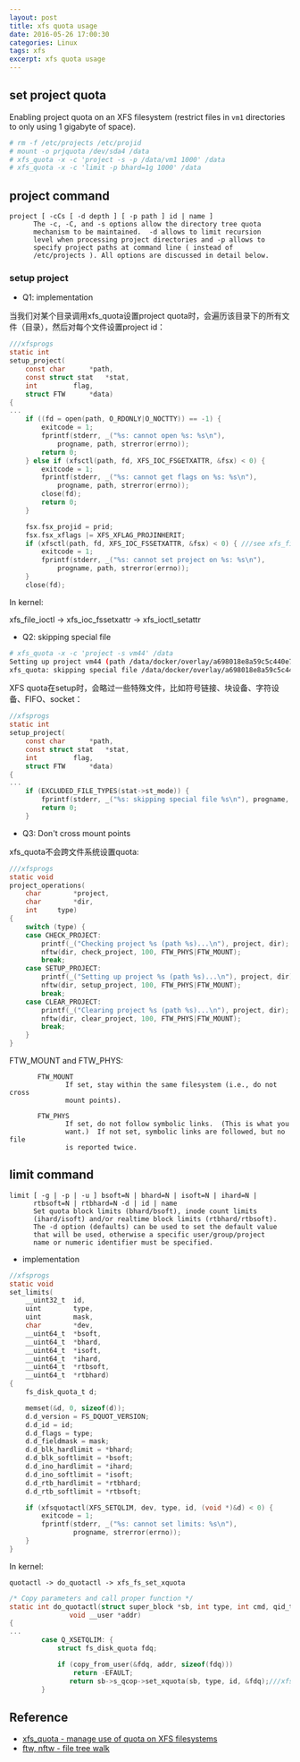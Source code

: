 ```yaml
---
layout: post
title: xfs quota usage
date: 2016-05-26 17:00:30
categories: Linux
tags: xfs
excerpt: xfs quota usage
---
```


## set project quota

Enabling project quota on an XFS filesystem (restrict files in `vm1` directories to only using 1 gigabyte of space).

```sh
# rm -f /etc/projects /etc/projid
# mount -o prjquota /dev/sda4 /data
# xfs_quota -x -c 'project -s -p /data/vm1 1000' /data
# xfs_quota -x -c 'limit -p bhard=1g 1000' /data
```

## project command

```
project [ -cCs [ -d depth ] [ -p path ] id | name ]
      The -c, -C, and -s options allow the directory tree quota
      mechanism to be maintained.  -d allows to limit recursion
      level when processing project directories and -p allows to
      specify project paths at command line ( instead of
      /etc/projects ). All options are discussed in detail below.
```

### setup project

* Q1: implementation

当我们对某个目录调用xfs_quota设置project quota时，会遍历该目录下的所有文件（目录），然后对每个文件设置project id：

```c
///xfsprogs
static int
setup_project(
	const char		*path,
	const struct stat	*stat,
	int			flag,
	struct FTW		*data)
{
...
	if ((fd = open(path, O_RDONLY|O_NOCTTY)) == -1) {
		exitcode = 1;
		fprintf(stderr, _("%s: cannot open %s: %s\n"),
			progname, path, strerror(errno));
		return 0;
	} else if (xfsctl(path, fd, XFS_IOC_FSGETXATTR, &fsx) < 0) {
		exitcode = 1;
		fprintf(stderr, _("%s: cannot get flags on %s: %s\n"),
			progname, path, strerror(errno));
		close(fd);
		return 0;
	}

	fsx.fsx_projid = prid;
	fsx.fsx_xflags |= XFS_XFLAG_PROJINHERIT;
	if (xfsctl(path, fd, XFS_IOC_FSSETXATTR, &fsx) < 0) { ///see xfs_file_ioctl
		exitcode = 1;
		fprintf(stderr, _("%s: cannot set project on %s: %s\n"),
			progname, path, strerror(errno));
	}
	close(fd);
```

In kernel:

xfs_file_ioctl -> xfs_ioc_fssetxattr -> xfs_ioctl_setattr

* Q2: skipping special file

```sh
# xfs_quota -x -c 'project -s vm44' /data        
Setting up project vm44 (path /data/docker/overlay/a698018e8a59c5c440e72a11958eb6aebdbd1f1872e657b8da91a799e8f2ea5a/)...
xfs_quota: skipping special file /data/docker/overlay/a698018e8a59c5c440e72a11958eb6aebdbd1f1872e657b8da91a799e8f2ea5a/upper/etc/mtab
```

XFS quota在setup时，会略过一些特殊文件，比如符号链接、块设备、字符设备、FIFO、socket：

```c
//xfsprogs
static int
setup_project(
	const char		*path,
	const struct stat	*stat,
	int			flag,
	struct FTW		*data)
{
...
	if (EXCLUDED_FILE_TYPES(stat->st_mode)) {
		fprintf(stderr, _("%s: skipping special file %s\n"), progname, path);
		return 0;
	}
```

* Q3: Don't cross mount points

xfs_quota不会跨文件系统设置quota:

```c
///xfsprogs
static void
project_operations(
	char		*project,
	char		*dir,
	int		type)
{
	switch (type) {
	case CHECK_PROJECT:
		printf(_("Checking project %s (path %s)...\n"), project, dir);
		nftw(dir, check_project, 100, FTW_PHYS|FTW_MOUNT);
		break;
	case SETUP_PROJECT:
		printf(_("Setting up project %s (path %s)...\n"), project, dir);
		nftw(dir, setup_project, 100, FTW_PHYS|FTW_MOUNT);
		break;
	case CLEAR_PROJECT:
		printf(_("Clearing project %s (path %s)...\n"), project, dir);
		nftw(dir, clear_project, 100, FTW_PHYS|FTW_MOUNT);
		break;
	}
}
```

FTW_MOUNT and FTW_PHYS:

```
       FTW_MOUNT
              If set, stay within the same filesystem (i.e., do not cross
              mount points).

       FTW_PHYS
              If set, do not follow symbolic links.  (This is what you
              want.)  If not set, symbolic links are followed, but no file
              is reported twice.
```

## limit command

```
limit [ -g | -p | -u ] bsoft=N | bhard=N | isoft=N | ihard=N |
      rtbsoft=N | rtbhard=N -d | id | name
      Set quota block limits (bhard/bsoft), inode count limits
      (ihard/isoft) and/or realtime block limits (rtbhard/rtbsoft).
      The -d option (defaults) can be used to set the default value
      that will be used, otherwise a specific user/group/project
      name or numeric identifier must be specified.
```

* implementation

```c
//xfsprogs
static void
set_limits(
	__uint32_t	id,
	uint		type,
	uint		mask,
	char		*dev,
	__uint64_t	*bsoft,
	__uint64_t	*bhard,
	__uint64_t	*isoft,
	__uint64_t	*ihard, 
	__uint64_t	*rtbsoft,
	__uint64_t	*rtbhard)
{
	fs_disk_quota_t	d;

	memset(&d, 0, sizeof(d));
	d.d_version = FS_DQUOT_VERSION;
	d.d_id = id;
	d.d_flags = type;
	d.d_fieldmask = mask;
	d.d_blk_hardlimit = *bhard;
	d.d_blk_softlimit = *bsoft;
	d.d_ino_hardlimit = *ihard;
	d.d_ino_softlimit = *isoft;
	d.d_rtb_hardlimit = *rtbhard;
	d.d_rtb_softlimit = *rtbsoft;

	if (xfsquotactl(XFS_SETQLIM, dev, type, id, (void *)&d) < 0) {
		exitcode = 1;
		fprintf(stderr, _("%s: cannot set limits: %s\n"),
				progname, strerror(errno));
	}
}
```

In kernel:

`quotactl -> do_quotactl -> xfs_fs_set_xquota`

```c
/* Copy parameters and call proper function */
static int do_quotactl(struct super_block *sb, int type, int cmd, qid_t id,
		       void __user *addr)
{
...
		case Q_XSETQLIM: {
			struct fs_disk_quota fdq;

			if (copy_from_user(&fdq, addr, sizeof(fdq)))
				return -EFAULT;
		       return sb->s_qcop->set_xquota(sb, type, id, &fdq);///xfs_fs_set_xquota
		}
```

## Reference
* [xfs_quota - manage use of quota on XFS filesystems](http://man7.org/linux/man-pages/man8/xfs_quota.8.html)
* [ftw, nftw - file tree walk](http://man7.org/linux/man-pages/man3/nftw.3.html)